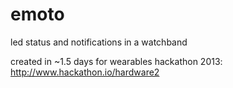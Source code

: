 emoto
=====

led status and notifications in a watchband

created in ~1.5 days for wearables hackathon 2013: http://www.hackathon.io/hardware2 

